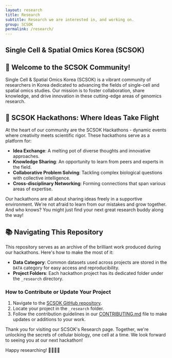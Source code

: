 ```yaml
---
layout: research
title: Research
subtitle: Research we are interested in, and working on.
group: SCSOK
permalink: /research/
---
```


## Single Cell & Spatial Omics Korea (SCSOK)

## 🧬  Welcome to the SCSOK Community!

Single Cell & Spatial Omics Korea (SCSOK) is a vibrant community of researchers in Korea dedicated to advancing the fields of single-cell and spatial omics studies. Our mission is to foster collaboration, share knowledge, and drive innovation in these cutting-edge areas of genomics research.

## 🚀 SCSOK Hackathons: Where Ideas Take Flight

At the heart of our community are the SCSOK Hackathons - dynamic events where creativity meets scientific rigor. These hackathons serve as a platform for:

- **Idea Exchange**: A melting pot of diverse thoughts and innovative approaches.
- **Knowledge Sharing**: An opportunity to learn from peers and experts in the field.
- **Collaborative Problem Solving**: Tackling complex biological questions with collective intelligence.
- **Cross-disciplinary Networking**: Forming connections that span various areas of expertise.

Our hackathons are all about sharing ideas freely in a supportive environment. We're not afraid to learn from our mistakes and grow together. And who knows? You might just find your next great research buddy along the way!

## 📚 Navigating This Repository

This repository serves as an archive of the brilliant work produced during our hackathons. Here's how to make the most of it:

- **Data Category**: Common datasets used across projects are stored in the `DATA` category for easy access and reproducibility.
- **Project Folders**: Each hackathon project has its dedicated folder under the `_research` directory.

### How to Contribute or Update Your Project

1. Navigate to the [SCSOK GitHub repository](https://github.com/singlecell-spatialomics-korea/singlecell-spatialomics-korea.github.io).
2. Locate your project in the `_research` folder.
3. Follow the contribution guidelines in our [CONTRIBUTING.md](CONTRIBUTING.md) file to make updates or additions to your work.

Thank you for visiting our SCSOK's Research page. Together, we're unlocking the secrets of cellular biology, one cell at a time. We look forward to seeing you at our next hackathon!

Happy researching! 👋🔬🧫🔬